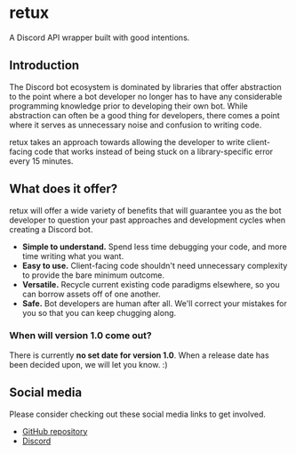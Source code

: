 # retux

A Discord API wrapper built with good intentions.

## Introduction

The Discord bot ecosystem is dominated by libraries that offer
abstraction to the point where a bot developer no longer has
to have any considerable programming knowledge prior to developing
their own bot. While abstraction can often be a good thing for
developers, there comes a point where it serves as unnecessary
noise and confusion to writing code.

retux takes an approach towards allowing the developer to write
client-facing code that works instead of being stuck on a
library-specific error every 15 minutes.

## What does it offer?

retux will offer a wide variety of benefits that will guarantee
you as the bot developer to question your past approaches and
development cycles when creating a Discord bot.

- **Simple to understand.** Spend less time debugging your code, and more time writing what you want.
- **Easy to use.** Client-facing code shouldn't need unnecessary complexity to provide the bare minimum outcome.
- **Versatile.** Recycle current existing code paradigms elsewhere, so you can borrow assets off of one another.
- **Safe.** Bot developers are human after all. We'll correct your mistakes for you so that you can keep chugging along.

### When will version 1.0 come out?

There is currently **no set date for version 1.0**. When a
release date has been decided upon, we will let you know. :)

## Social media

Please consider checking out these social media links to get involved.

- [GitHub repository](https://github.com/ffl0w/retux)
- [Discord](https://dsc.gg/retux)
